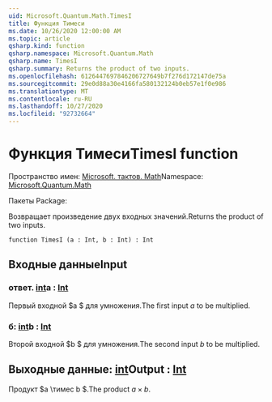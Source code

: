```yaml
---
uid: Microsoft.Quantum.Math.TimesI
title: Функция Тимеси
ms.date: 10/26/2020 12:00:00 AM
ms.topic: article
qsharp.kind: function
qsharp.namespace: Microsoft.Quantum.Math
qsharp.name: TimesI
qsharp.summary: Returns the product of two inputs.
ms.openlocfilehash: 6126447697846206727649b7f276d172147de75a
ms.sourcegitcommit: 29e0d88a30e4166fa580132124b0eb57e1f0e986
ms.translationtype: MT
ms.contentlocale: ru-RU
ms.lasthandoff: 10/27/2020
ms.locfileid: "92732664"
---
```

# <a name="timesi-function"></a><span data-ttu-id="4d157-102">Функция Тимеси</span><span class="sxs-lookup"><span data-stu-id="4d157-102">TimesI function</span></span>

<span data-ttu-id="4d157-103">Пространство имен: [Microsoft. тактов. Math](xref:Microsoft.Quantum.Math)</span><span class="sxs-lookup"><span data-stu-id="4d157-103">Namespace: [Microsoft.Quantum.Math](xref:Microsoft.Quantum.Math)</span></span>

<span data-ttu-id="4d157-104">Пакеты [](https://nuget.org/packages/)</span><span class="sxs-lookup"><span data-stu-id="4d157-104">Package: [](https://nuget.org/packages/)</span></span>


<span data-ttu-id="4d157-105">Возвращает произведение двух входных значений.</span><span class="sxs-lookup"><span data-stu-id="4d157-105">Returns the product of two inputs.</span></span>

```qsharp
function TimesI (a : Int, b : Int) : Int
```


## <a name="input"></a><span data-ttu-id="4d157-106">Входные данные</span><span class="sxs-lookup"><span data-stu-id="4d157-106">Input</span></span>

### <a name="a--int"></a><span data-ttu-id="4d157-107">ответ. [int](xref:microsoft.quantum.lang-ref.int)</span><span class="sxs-lookup"><span data-stu-id="4d157-107">a : [Int](xref:microsoft.quantum.lang-ref.int)</span></span>

<span data-ttu-id="4d157-108">Первый входной $a $ для умножения.</span><span class="sxs-lookup"><span data-stu-id="4d157-108">The first input $a$ to be multiplied.</span></span>


### <a name="b--int"></a><span data-ttu-id="4d157-109">б: [int](xref:microsoft.quantum.lang-ref.int)</span><span class="sxs-lookup"><span data-stu-id="4d157-109">b : [Int](xref:microsoft.quantum.lang-ref.int)</span></span>

<span data-ttu-id="4d157-110">Второй входной $b $ для умножения.</span><span class="sxs-lookup"><span data-stu-id="4d157-110">The second input $b$ to be multiplied.</span></span>



## <a name="output--int"></a><span data-ttu-id="4d157-111">Выходные данные: [int](xref:microsoft.quantum.lang-ref.int)</span><span class="sxs-lookup"><span data-stu-id="4d157-111">Output : [Int](xref:microsoft.quantum.lang-ref.int)</span></span>

<span data-ttu-id="4d157-112">Продукт $a \тимес b $.</span><span class="sxs-lookup"><span data-stu-id="4d157-112">The product $a \times b$.</span></span>